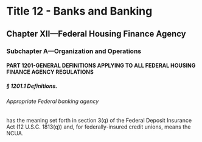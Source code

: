 
# Title 12 - Banks and Banking
## Chapter XII—Federal Housing Finance Agency
### Subchapter A—Organization and Operations
#### PART 1201-GENERAL DEFINITIONS APPLYING TO ALL FEDERAL HOUSING FINANCE AGENCY REGULATIONS
##### § 1201.1 Definitions.
###### Appropriate Federal banking agency

has the meaning set forth in section 3(q) of the Federal Deposit Insurance Act (12 U.S.C. 1813(q)) and, for federally-insured credit unions, means the NCUA.
